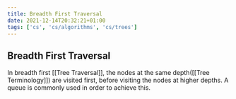 ```yaml
---
title: Breadth First Traversal
date: 2021-12-14T20:32:21+01:00
tags: ['cs', 'cs/algorithms', 'cs/trees']
---
```

## Breadth First Traversal
In breadth first [[Tree Traversal]], the nodes at the same depth([[Tree Terminology]]) are visited first, before visiting the nodes at higher depths. A queue is commonly used in order to achieve this.